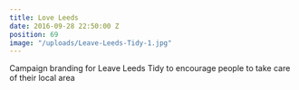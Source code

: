 ```yaml
---
title: Love Leeds
date: 2016-09-28 22:50:00 Z
position: 69
image: "/uploads/Leave-Leeds-Tidy-1.jpg"
---
```


Campaign branding for Leave Leeds Tidy to encourage people to take care of their local area